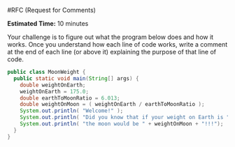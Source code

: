 #RFC (Request for Comments)

**Estimated Time:** 10 minutes

Your challenge is to figure out what the program below does and how it works. Once you understand how each line of code works, write a comment at the end of each line (or above it) explaining the purpose of that line of code.

```java
public class MoonWeight {
  public static void main(String[] args) {
    double weightOnEarth;
    weightOnEarth = 175.0;
    double earthToMoonRatio = 6.013;
    double weightOnMoon = ( weightOnEarth / earthToMoonRatio );
    System.out.println( "Welcome!" );
    System.out.println( "Did you know that if your weight on Earth is " + weightOnEarth + ", your weight on" );
    System.out.println( "the moon would be " + weightOnMoon + "!!!");
  }
}
```
